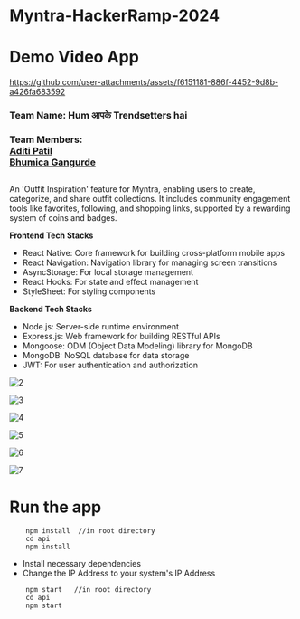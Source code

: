 # Myntra-HackerRamp-2024
# Demo Video App

https://github.com/user-attachments/assets/f6151181-886f-4452-9d8b-a426fa683592

### Team Name: Hum आपके Trendsetters hai
### Team Members: <br> [ Aditi Patil](https://github.com/Aditi-P22) <br> [Bhumica Gangurde](https://github.com/BhumicaPG)
               

##
An 'Outfit Inspiration' feature for Myntra, enabling users to create, categorize, and share outfit collections. It includes community engagement tools like favorites, following, and shopping links, supported by a rewarding system of coins and badges.

**Frontend Tech Stacks**
- React Native: Core framework for building cross-platform mobile apps
- React Navigation: Navigation library for managing screen transitions
- AsyncStorage: For local storage management
- React Hooks: For state and effect management
- StyleSheet: For styling components

**Backend Tech Stacks**
- Node.js: Server-side runtime environment
- Express.js: Web framework for building RESTful APIs
- Mongoose: ODM (Object Data Modeling) library for MongoDB
- MongoDB: NoSQL database for data storage
- JWT: For user authentication and authorization


![2](https://github.com/user-attachments/assets/3d9e20e8-4be9-49e2-8942-51522f0d8695)

![3](https://github.com/user-attachments/assets/1c2df04e-258d-4efe-bc29-619e51e57f55)

![4](https://github.com/user-attachments/assets/67b50ac1-efd8-4346-a7ce-b49bfc13c774)

![5](https://github.com/user-attachments/assets/1d759f9e-2db0-4afb-a61d-e8c195e6963a)

![6](https://github.com/user-attachments/assets/8a71aa07-81fc-4ca8-be8a-1c06fe57e0c6)

![7](https://github.com/user-attachments/assets/2e070772-94d5-412e-9845-dc16df48b858)


# Run the app
```
    npm install  //in root directory
    cd api 
    npm install 
```
* Install necessary dependencies
* Change the IP Address to your system's IP Address

```
    npm start   //in root directory
    cd api
    npm start
```


